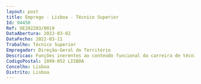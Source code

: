 ```yaml
--- 
layout: post
title: Emprego - Lisboa - Técnico Superior
Id: 94450
Ref: OE202203/0019
DataAbertura: 2022-03-02
DataFecho: 2022-03-11
Trabalho: Técnico Superior
Empregador: Direção-Geral do Território
Descricao: Funções inerentes ao conteúdo funcional da carreira de técnico superior, a afetar à equipa multidisciplinar “Inovação e Gestão de Dados para Indicadores Territoriais”, designadamente contribuindo para a melhoria contínua e inovação do processo de monitorização do Programa Nacional da Política de Ordenamento do Território, incluindo a elaboração do Relatório do Estado do Ordenamento do Território.
CodigoPostal: 1099-052 LISBOA
Concelho: Lisboa
Distrito: Lisboa
--- 
```

